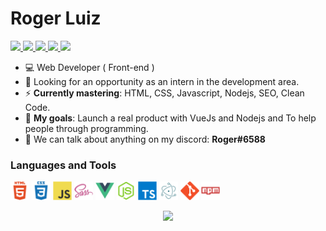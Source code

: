 # Roger Luiz

<a href="https://gist.github.com/roger3g/94eb77e77ed3edbe4e6ed02b50fe5a12"> 
  <img src="https://img.shields.io/badge/Portfolio-%23262626.svg?&style=flat-square&logo=dependabot&logoColor=white"> 
</a>
<a href="https://www.linkedin.com/in/roger-luiz/"> 
  <img src="https://img.shields.io/badge/-LinkedIn-blue?style=flat-square&logo=Linkedin&logoColor=white&link=https://www.linkedin.com/in/roger-luiz/"> 
</a>
<a href="https://www.instagram.com/rogersluiz_/?hl=pt-br"> 
  <img src="https://img.shields.io/badge/instagram-%23E4405F.svg?&style=flat-square&logo=instagram&logoColor=white"> 
</a>
<a href="https://twitter.com/abantes_"> 
  <img src="https://img.shields.io/badge/-Twitter-1ca0f1?style=flat-square&labelColor=1ca0f1&logo=twitter&logoColor=white&link=https://twitter.com/abantes_"> 
</a>

<a href="https://app.rocketseat.com.br/me/rogerluiz"> 
  <img src="https://img.shields.io/badge/-Rocketseat-41356b?style=flat-square&logo=Rocketseat&logoColor=white&link=https://app.rocketseat.com.br/me/daniel-felizardo"> 
</a>

- :computer: Web Developer ( Front-end )
- :eyes: Looking for an opportunity as an intern in the development area.
- :zap: **Currently mastering**: HTML, CSS, Javascript, Nodejs, SEO, Clean Code.
- :rocket: **My goals**: Launch a real product with VueJs and Nodejs and To help people through programming.
- :speech_balloon: We can talk about anything on my discord: **Roger#6588**

### Languages and Tools

<p align="left">
  <img src="images/html5-plain-wordmark.svg" alt="html" width="30" height="30"/>
  <img src="images/css3-plain-wordmark.svg" alt="css" width="30" height="30"/>
  <img src="images/javascript-original.svg" alt="javascript" width="30" height="30"/> 
  <img src="images/sass-original.svg" alt="sass" width="30" height="30"/>
  <img src="images/vuejs-original.svg" alt="vue" width="30" height="30"/>
  <img src="images/nodejs-original.svg" alt="nodejs" width="30" height="30"/>
  <img src="images/typescript-original.svg" alt="typescript" width="30" height="30"/>
  <img src="images/electron-original.svg" alt="electron" width="30" height="30"/>
  <img src="images/git-original.svg" alt="git" width="30" height="30"/>
  <img src="images/npm-original-wordmark.svg" alt="npm" width="30" height="30"/>
</p>

<p align="center"> 
  <img src="https://github-readme-stats.vercel.app/api/?username=roger3g&show_icons=true&title_color=fff&icon_color=79ff97&text_color=9f9f9f&bg_color=151515"/> 
</p>
